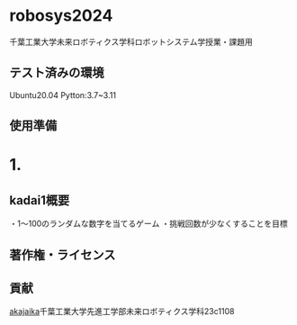 # robosys2024
千葉工業大学未来ロボティクス学科ロボットシステム学授業・課題用

## テスト済みの環境
Ubuntu20.04
Pytton:3.7~3.11

## 使用準備
# 1.


## kadai1概要
・1～100のランダムな数字を当てるゲーム
・挑戦回数が少なくすることを目標
## 著作権・ライセンス
## 貢献
[akajaika](https://github.com/akajaika)千葉工業大学先進工学部未来ロボティクス学科23c1108
